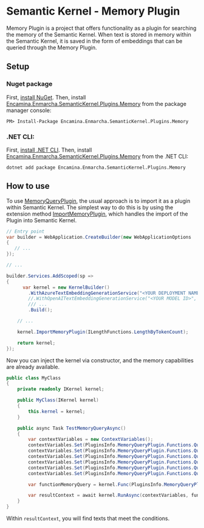 # Semantic Kernel - Memory Plugin

Memory Plugin is a project that offers functionality as a plugin for searching the memory of the Semantic Kernel. When text is stored in memory within the Semantic Kernel, it is saved in the form of embeddings that can be queried through the Memory Plugin.

## Setup

### Nuget package

First, [install NuGet](http://docs.nuget.org/docs/start-here/installing-nuget). Then, install [Encamina.Enmarcha.SemanticKernel.Plugins.Memory](https://www.nuget.org/packages/Encamina.Enmarcha.SemanticKernel.Plugins.Memory) from the package manager console:

    PM> Install-Package Encamina.Enmarcha.SemanticKernel.Plugins.Memory

### .NET CLI:

First, [install .NET CLI](https://learn.microsoft.com/en-us/dotnet/core/tools/). Then, install [Encamina.Enmarcha.SemanticKernel.Plugins.Memory](https://www.nuget.org/packages/Encamina.Enmarcha.SemanticKernel.Plugins.Memory) from the .NET CLI:

    dotnet add package Encamina.Enmarcha.SemanticKernel.Plugins.Memory

## How to use

To use [MemoryQueryPlugin](/Plugins/MemoryQueryPlugin.cs), the usual approach is to import it as a plugin within Semantic Kernel. The simplest way to do this is by using the extension method [ImportMemoryPlugin](/IKernelExtensions.cs), which handles the import of the Plugin into Semantic Kernel. 

```csharp
// Entry point
var builder = WebApplication.CreateBuilder(new WebApplicationOptions
{
   // ...
});

// ... 

builder.Services.AddScoped(sp =>
{
      var kernel = new KernelBuilder()
        .WithAzureTextEmbeddingGenerationService("<YOUR DEPLOYMENT NAME>", "<YOUR AZURE ENDPOINT>", "<YOUR API KEY>")
        //.WithOpenAITextEmbeddingGenerationService("<YOUR MODEL ID>", "<YOUR API KEY>")
        /// ...
        .Build();

    // ...

    kernel.ImportMemoryPlugin(ILengthFunctions.LengthByTokenCount);

    return kernel;
});
```

Now you can inject the kernel via constructor, and the memory capabilities are already available.

```csharp
public class MyClass
{
    private readonly IKernel kernel;

    public MyClass(IKernel kernel)
    {
        this.kernel = kernel;
    }

    public async Task TestMemoryQueryAsync()
    {
        var contextVariables = new ContextVariables();
        contextVariables.Set(PluginsInfo.MemoryQueryPlugin.Functions.QueryMemory.Parameters.Query, "What is the weather like in Madrid?");
        contextVariables.Set(PluginsInfo.MemoryQueryPlugin.Functions.QueryMemory.Parameters.CollectionsStr, "collection-1:collection-2");
        contextVariables.Set(PluginsInfo.MemoryQueryPlugin.Functions.QueryMemory.Parameters.CollectionSeparator, ":");
        contextVariables.Set(PluginsInfo.MemoryQueryPlugin.Functions.QueryMemory.Parameters.MinRelevance, "0.8");
        contextVariables.Set(PluginsInfo.MemoryQueryPlugin.Functions.QueryMemory.Parameters.ResponseTokenLimit, "1500");
        contextVariables.Set(PluginsInfo.MemoryQueryPlugin.Functions.QueryMemory.Parameters.ResultsLimit, "2");

        var functionMemoryQuery = kernel.Func(PluginsInfo.MemoryQueryPlugin.Name, PluginsInfo.MemoryQueryPlugin.Functions.QueryMemory.Name);

        var resultContext = await kernel.RunAsync(contextVariables, functionMemoryQuery);
    }
}
```
Within `resultContext`, you will find texts that meet the conditions.